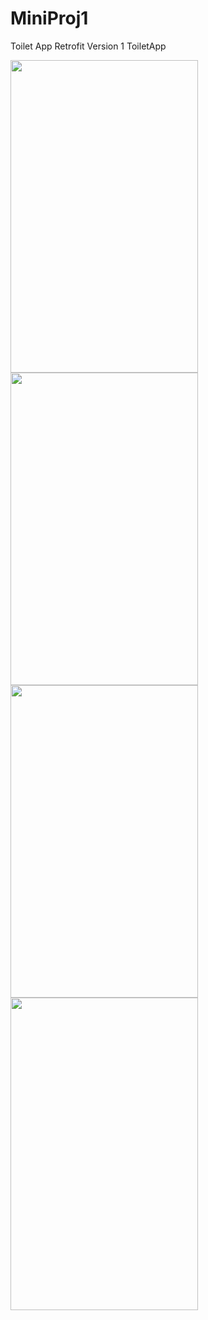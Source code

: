 # MiniProj1
Toilet App
Retrofit Version 1 ToiletApp

<img src="http://i.imgur.com/6Cwbw9O.png" width="300" height="500" />
<img src="http://i.imgur.com/wiU5WQc.png" width="300" height="500" />
<img src="http://i.imgur.com/1WUtiHQ.png" width="300" height="500" />
<img src="http://i.imgur.com/Zy1J3Kj.png" width="300" height="500" />